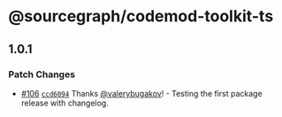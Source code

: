 # @sourcegraph/codemod-toolkit-ts

## 1.0.1

### Patch Changes

-   [#106](https://github.com/sourcegraph/codemod/pull/106) [`ccd6094`](https://github.com/sourcegraph/codemod/commit/ccd609477067f3f4ab26dc7065d125dd6e06c6c6) Thanks [@valerybugakov](https://github.com/valerybugakov)! - Testing the first package release with changelog.

